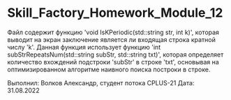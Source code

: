 # Skill_Factory_Homework_Module_12

Файл содержит функцию 'void IsKPeriodic(std::string str, int k)', которая выводит на экран заключение является ли входящая строка кратной числу 'k'. Данная функция использует функцию 'int subStrRepeatsNum(std::string subStr, std::string txt)', которая определяет количество вхождений подстроки 'subStr' в строке 'txt', основывая на оптимизированном алгоритме наивного поиска построки в строке.

Выполнил: Волков Александр, студент потока CPLUS-21 
Дата: 31.08.2022
